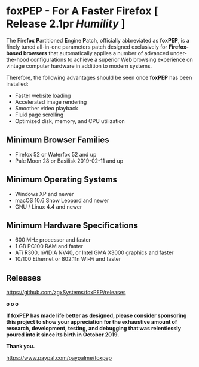 # foxPEP - For A Faster Firefox [ Release 2.1pr *Humility* ]

The Fire<b>fox</b> <b>P</b>artitioned <b>E</b>ngine <b>P</b>atch, officially abbreviated as <b>foxPEP</b>, is a finely tuned all-in-one parameters patch designed exclusively for <b>Firefox-based browsers</b> that automatically applies a number of advanced under-the-hood configurations to achieve a superior Web browsing experience on vintage computer hardware in addition to modern systems.

Therefore, the following advantages should be seen once <b>foxPEP</b> has been installed:

- Faster website loading
- Accelerated image rendering
- Smoother video playback
- Fluid	page scrolling
- Optimized disk, memory, and CPU utilization


Minimum Browser Families
-

- Firefox 52 or Waterfox 52 and up
- Pale Moon 28 or Basilisk 2019-02-11 and up


Minimum Operating Systems
-

- Windows XP and newer
- macOS 10.6 Snow Leopard and newer
- GNU / Linux 4.4 and newer


Minimum Hardware Specifications
-

- 600 MHz processor and faster
- 1 GB PC100 RAM and faster
- ATi R300, nVIDIA NV40, or Intel GMA X3000 graphics and faster
- 10/100 Ethernet or 802.11n Wi-Fi and faster


Releases
-

https://github.com/zgxSystems/foxPEP/releases

<b>o o o</b>

<b>If foxPEP has made life better as designed, please consider sponsoring this project to show your appreciation for the exhaustive amount of research, development, testing, and debugging that was relentlessly poured into it since its birth in October 2019.</b>

<b>Thank you.</b>

https://www.paypal.com/paypalme/foxpep
